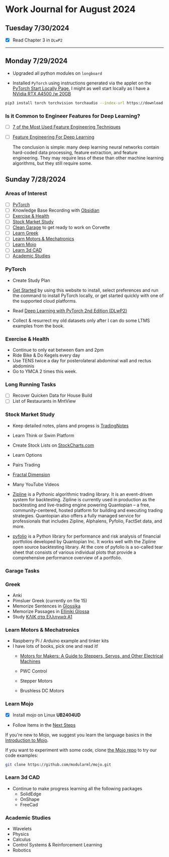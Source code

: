 # Work Journal for August 2024

## Tuesday 7/30/2024

- [x] Read Chapter 3 in `DLwP2`


---

## Monday 7/29/2024

- Upgraded all python modules on `longboard`

- Installed `PyTorch` using instructions generated via the applet on the
  [PyTorch Start Locally Page.](https://pytorch.org/get-started/locally/)  I
  might as well start locally as I have a [NVidia RTX A4500 /w
  20GB](https://www.nvidia.com/en-us/design-visualization/rtx-a4500/)

```sh
pip3 install torch torchvision torchaudio --index-url https://download.pytorch.org/whl/cu124
```

### Is it Common to Engineer Features for Deep Learning?

- [ ] [7 of the Most Used Feature Engineering Techniques](https://archive.is/cYtxG)

- [ ] [Feature Engineering For Deep Learning](https://medium.com/inside-machine-learning/feature-engineering-for-deep-learning-2b1fc7605ace)

    The conclusion is simple: many deep learning neural networks contain hard-coded data processing, feature extraction, and feature engineering. They may require less of these than other machine learning algorithms, but they still require some.

## Sunday 7/28/2024

### Areas of Interest

- [ ] [PyTorch](#pytorchpytorch)
- [ ] Knowledge Base Recording with [Obsidian](https://obsidian.md/)
- [ ] [Exercise & Health](#exercise--health)
- [ ] [Stock Market Study](#stock-market-study)
- [ ] [Clean Garage](#garage-tasks) to get ready to work on Corvette
- [ ] [Learn Greek](#greek)
- [ ] [Learn Motors & Mechatronics](#learn-motors--mechatronics)
- [ ] [Learn Mojo](#learn-mojo)
- [ ] [Learn 3d CAD](#learn-3d-cad)
- [ ] [Academic Studies](#academic-studies)

### PyTorch

- Create Study Plan

- [Get Started](https://pytorch.org/get-started/locally/) by using this website to
install, select preferences and run the command to install PyTorch locally, or
get started quickly with one of the supported cloud platforms.

- Read [Deep Learning with PyTorch 2nd Edition (DLwP2)](<../../Downloads/Books/MLB/Deep_Learning_with_PyTorch_Second_Editi_v4_MEAP.pdf>)

- Collect & resurrect my old datasets only after I can do some LTMS examples from the book.

### Exercise & Health

- Continue to only eat between 6am and 2pm
- Ride Bike & Do Kegels every day
- Use TENS twice a day for posterolateral abdominal wall and rectus abdominis
- Go to YMCA 2 times this week.

### Long Running Tasks

- [ ] Recover Quicken Data for House Build
- [ ] List of Restaurants in MntView

### Stock Market Study

- Keep detailed notes, plans and progess is [TradingNotes](./TradingNotes.md)
- Learn Think or Swim Platform
- Create Stock Lists on [StockCharts.com](https://StockCharts.com)
- Learn Options
- Pairs Trading
- [Fractal Dimension](https://www.youtube.com/watch?v=wgZYKFKZSeU)
- Many YouTube Videos

- [Zipline](https://pypi.org/project/zipline/) is a Pythonic algorithmic trading
library. It is an event-driven system for backtesting. Zipline is currently used
in production as the backtesting and live-trading engine powering Quantopian – a
free, community-centered, hosted platform for building and executing trading
strategies. Quantopian also offers a fully managed service for professionals
that includes Zipline, Alphalens, Pyfolio, FactSet data, and more.

- [pyfolio](https://pypi.org/project/pyfolio/) is a Python library for
  performance and risk analysis of financial portfolios developed by Quantopian
  Inc. It works well with the Zipline open source backtesting library. At the
  core of pyfolio is a so-called tear sheet that consists of various individual
  plots that provide a comprehensive performance overview of a portfolio.

### Garage Tasks

### Greek

- Anki
- Pimsluer Greek (currently on file 15)
- Memorize Sentences in [Glossika](<../../Downloads/Books/Greek/Glossika-Fluency-1.pdf>)
- Memorize Passages in [Elliniki Glossa](<../../Downloads/Books/Greek/Elliniki Glossa Modern Greek Lessons.pdf>)
- Study [ΚΛΙΚ στα Ελληνικά Α1](<../../Downloads/Books/Greek/ΚΛΙΚ στα ελληνικά. Επίπεδο Α1 για εφήβους και ενηλίκους (2014).pdf>)

### Learn Motors & Mechatronics

- Raspberry Pi / Arduino example and tinker kits
- I have lots of books, pick one and read it!
  - [Motors for Makers: A Guide to Steppers, Servos, and Other Electrical Machines](<"C:\Users\sterg\Downloads\Books\Hobby\Motors for Makers - A Guide to Steppers, Servos, and Other Electrical Machines.pdf">)

  - PWC Control
  - Stepper Motors
  - Brushless DC Motors

### Learn Mojo

- [x] Install mojo on Linux __UB2404UD__
- Follow Items in the [Next Steps](https://docs.modular.com/mojo/manual/get-started/#next-steps)

If you're new to Mojo, we suggest you learn the language basics in the [Introduction to Mojo](https://docs.modular.com/mojo/manual/basics).

If you want to experiment with some code, clone [the Mojo repo](https://github.com/modularml/mojo/) to try our code examples:

```sh
git clone https://github.com/modularml/mojo.git
```

### Learn 3d CAD

- Continue to make progress learning all the following packages
  - SolidEdge
  - OnShape
  - FreeCad

### Academic Studies

- Wavelets
- Physics
- Calculus
- Control Systems & Reinforcement Learning
- Robotics

